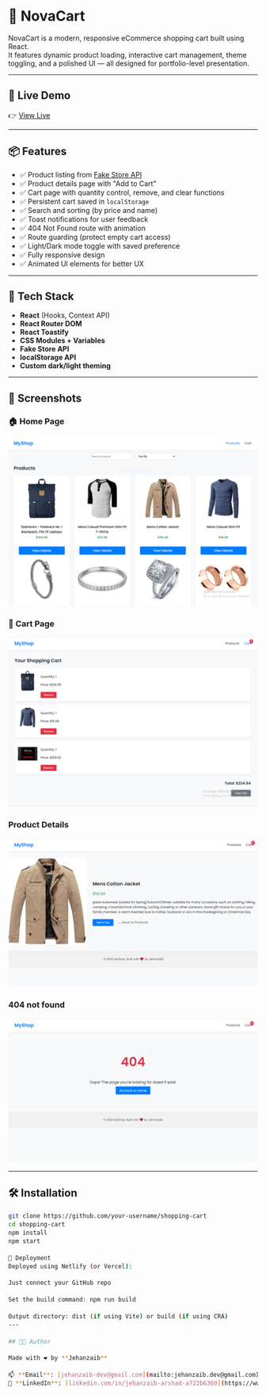 # 🛒 NovaCart

NovaCart is a modern, responsive eCommerce shopping cart built using React.  
It features dynamic product loading, interactive cart management, theme toggling, and a polished UI — all designed for portfolio-level presentation.

---

## 🚀 Live Demo
👉 [View Live](https://mynovacart.netlify.app/)

---

## 📦 Features

- ✅ Product listing from [Fake Store API](https://fakestoreapi.com/)
- ✅ Product details page with "Add to Cart"
- ✅ Cart page with quantity control, remove, and clear functions
- ✅ Persistent cart saved in `localStorage`
- ✅ Search and sorting (by price and name)
- ✅ Toast notifications for user feedback
- ✅ 404 Not Found route with animation
- ✅ Route guarding (protect empty cart access)
- ✅ Light/Dark mode toggle with saved preference
- ✅ Fully responsive design
- ✅ Animated UI elements for better UX


---

## 🧰 Tech Stack

- **React** (Hooks, Context API)
- **React Router DOM**
- **React Toastify**
- **CSS Modules + Variables**
- **Fake Store API**
- **localStorage API**
- **Custom dark/light theming**

---


## 📸 Screenshots

### 🏠 Home Page
![Home Page](./public/screenshots/homepage.png)

### 🛒 Cart Page
![Cart Page](./public/screenshots/cart.png)

### Product Details
![Product Details Page](./public/screenshots/productDetails.png)

### 404 not found
![404 not found Page](./public/screenshots/404page.png)


---

## 🛠️ Installation

```bash
git clone https://github.com/your-username/shopping-cart
cd shopping-cart
npm install
npm start

🧪 Deployment
Deployed using Netlify (or Vercel):

Just connect your GitHub repo

Set the build command: npm run build

Output directory: dist (if using Vite) or build (if using CRA)
---

## 👨‍💻 Author

Made with ❤️ by **Jehanzaib**

📫 **Email**: [jehanzaib-dev@gmail.com](mailto:jehanzaib.dev@gmail.com)  
🔗 **LinkedIn**: [linkedin.com/in/jehanzaib-arshad-a722b6369](https://www.linkedin.com/in/jehanzaib-arshad-a722b6369/)








